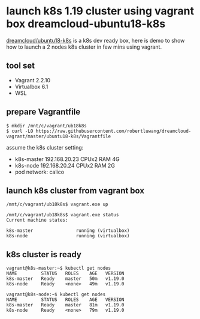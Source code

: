 # launch k8s 1.19 cluster using vagrant box dreamcloud-ubuntu18-k8s

[dreamcloud/ubuntu18-k8s](https://app.vagrantup.com/dreamcloud/boxes/ubuntu18-k8s) is a k8s dev ready box, here is demo to show how to launch a 2 nodes k8s cluster in few mins using vagrant.

## tool set
- Vagrant 2.2.10
- Virtualbox 6.1
- WSL 

## prepare Vagrantfile

```
$ mkdir /mnt/c/vagrant/ub18k8s
$ curl -LO https://raw.githubusercontent.com/robertluwang/dreamcloud-vagrant/master/ubuntu18-k8s/Vagrantfile
```
assume the k8s cluster setting:

- k8s-master 192.168.20.23 CPUx2 RAM 4G 
- k8s-node   192.168.20.24 CPUx2 RAM 2G
- pod network: calico 

## launch k8s cluster from vagrant box 
```
/mnt/c/vagrant/ub18k8s$ vagrant.exe up
```
```
/mnt/c/vagrant/ub18k8s$ vagrant.exe status
Current machine states:

k8s-master                running (virtualbox)
k8s-node                  running (virtualbox)
```

## k8s cluster is ready 
```
vagrant@k8s-master:~$ kubectl get nodes
NAME         STATUS   ROLES    AGE   VERSION
k8s-master   Ready    master   50m   v1.19.0
k8s-node     Ready    <none>   49m   v1.19.0

vagrant@k8s-node:~$ kubectl get nodes
NAME         STATUS   ROLES    AGE   VERSION
k8s-master   Ready    master   81m   v1.19.0
k8s-node     Ready    <none>   79m   v1.19.0
```

